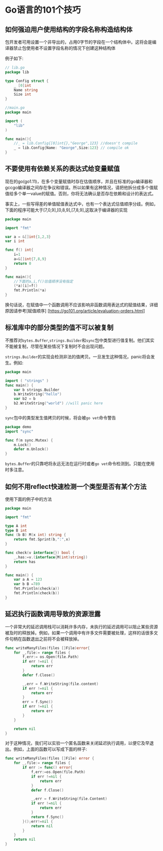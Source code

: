 # Go语言的101个技巧

## 如何强迫用户使用结构的字段名称构造结构体

包开发者可用设置一个非导出的，占用0字节的字段在一个结构体中。这将会是编译器禁止包使用者不设置字段名称的情况下创建这种结构体

例子如下:

```go
// lib.go
package lib

type Config struct {
    _ [0]int
    Name string 
    Size int
}
```

```go
//main.go
package main

import (
    "lib"
)

func main(){
    //_ = lib.Config{[0]int{},"George",123} //doesn't compile
    _ = lib.Config{Name: "George",Size:123} // compile ok
}
```

## 不要使用有依赖关系的表达式给变量赋值

现在的go(go1.11)，在多个变量赋值时存在估值顺序，并且在标准的go编译器和gccgo编译器之间存在争议和错误。所以如果有这种情况，请把他拆分成多个值赋值给多个单一value的赋值。否则，你将无法确认是否存在依赖和设计的表达式。

事实上，一些写得差的单值赋值表达式中，也有一个表达式估值顺序分歧。例如，下面的程序可能大于[7,0,9],[0,8,9],[7,8,9],这取决于编译器的实现

```go
package main

import "fmt"

var a = &[]int{1,2,3}
var i int 

func f() int{
    i=1
    a=&[]int{7,8,9}
    return 0
}

func main(){
    //下面的a,i,f()估值顺序没有指定
    (*a)[i]=f()
    fmt.Println(*a)
}
```

换句话说，在赋值中一个函数调用不应该影响非函数调用表达式的赋值结果，详细原因请参考[赋值顺序] [https://go101.org/article/evaluation-orders.html]

## 标准库中的部分类型的值不可以被复制

不推荐对`bytes.Buffer`,`strings.Builder`和`sync`包中类型进行值复制。他们其实不能被复制，尽管在某些情况下复制时不会出现问题。

`strings.Builder`的实现会检测非法的值拷贝。一旦发生这种情况，panic将会发生。例如:

```go
package main

import ( "strings" )
func main() {
    var b strings.Builder
    b.WriteString("hello")
    var b2 = b 
    b2.WriteString("world") //will panic here
}
```

`sync`包中的类型发生值拷贝的时候，将会被`go vet`命令警告

```go
package demo
import "sync"

func f(m sync.Mutex) {
    m.Lock()
    defer m.Unlock()
}
```

`bytes.Buffer`的只靠吧将永远无法在运行时或者`go vet`命令检测到。只能在使用时多注意。


## 如何不用reflect快速检测一个类型是否有某个方法

使用下面的例子中的方法

```go
package main

import "fmt"

type A int
type B int 
func (b B) M(x int) string {
    return fmt.Sprint(b,":",x)
}

func check(v interface{}) bool {
    _,has:=v.(interface{M(int)string})
    return has
}

func main() {
    var a A = 123
    var b B =789
    fmt.Println(check(a))
    fmt.Println(check(b))
}
```

## 延迟执行函数调用导致的资源泄露

一个非常大的延迟调用栈可以消耗许多内存，未执行的延迟调用可以阻止某些资源被及时的释放掉。例如，如果一个调用中有许多文件需要被处理，这样的话很多文件句柄在函数退出之前将不会被释放掉。

```go
func writeManyFiles(files []File)error{
    for _,file:= range files {
        f,err:= os.Open(file.Path)
        if err !=nil {
            return err 
        }
        defer f.Close()

        _,err = f.WriteString(file.content)
        if err !=nil {
            return err
        }
        err = f.Sync()
        if err !=nil {
            return err
        }
    }

    return nil
}
```

对于这种情况，我们可以实验一个匿名函数来关闭延迟执行调用，以便它及早退出。例如，上面的函数可以写成下面的样子:

```go
func writeManyFiles(files []File) error {
    for _,file:= range files {
        if err := func() error{
            f,err:=os.Open(file.Path)
            if err !=nil {
                return err 
            }
            defer f.Close()

            _,err = f.WriteString(file.Content)
            if err !=nil {
                return err
            }
            return f.Sync()
        }();err!=nil {
            return nil
        }
    }
    return nil
}
```
